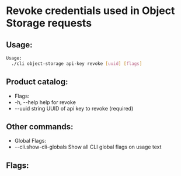 # Revoke credentials used in Object Storage requests

## Usage:
```bash
Usage:
  ./cli object-storage api-key revoke [uuid] [flags]
```

## Product catalog:
- Flags:
- -h, --help          help for revoke
- --uuid string   UUID of api key to revoke (required)

## Other commands:
- Global Flags:
- --cli.show-cli-globals   Show all CLI global flags on usage text

## Flags:
```bash

```

